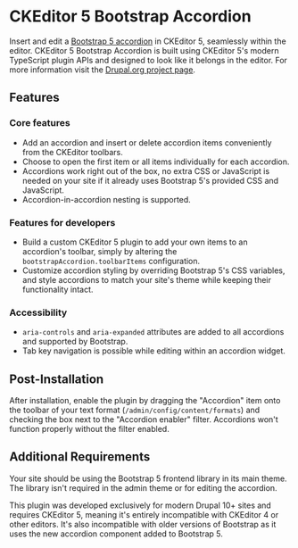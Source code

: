 # CKEditor 5 Bootstrap Accordion

Insert and edit a [Bootstrap 5 accordion](https://getbootstrap.com/docs/5.3/components/accordion/)
in CKEditor 5, seamlessly within the editor. CKEditor 5 Bootstrap Accordion is
built using CKEditor 5's modern TypeScript plugin APIs and designed to look
like it belongs in the editor. For more information visit the
[Drupal.org project page](https://www.drupal.org/project/ckeditor5_bootstrap_accordion).

## Features

### Core features

- Add an accordion and insert or delete accordion items conveniently from the
CKEditor toolbars.
- Choose to open the first item or all items individually for each accordion.
- Accordions work right out of the box, no extra CSS or JavaScript is needed on
your site if it already uses Bootstrap 5's provided CSS and JavaScript.
- Accordion-in-accordion nesting is supported.

### Features for developers

- Build a custom CKEditor 5 plugin to add your own items to an accordion's
toolbar, simply by altering the `bootstrapAccordion.toolbarItems`
configuration.
- Customize accordion styling by overriding Bootstrap 5's CSS variables, and
style accordions to match your site's theme while keeping their functionality
intact.

### Accessibility

- `aria-controls` and `aria-expanded` attributes are added to all accordions
and supported by Bootstrap.
- Tab key navigation is possible while editing within an accordion widget.

## Post-Installation

After installation, enable the plugin by dragging the "Accordion" item onto the
toolbar of your text format (`/admin/config/content/formats`) and checking the
box next to the "Accordion enabler" filter. Accordions won't function properly
without the filter enabled.

## Additional Requirements

Your site should be using the Bootstrap 5 frontend library in its main theme.
The library isn't required in the admin theme or for editing the accordion.

This plugin was developed exclusively for modern Drupal 10+ sites and requires
CKEditor 5, meaning it's entirely incompatible with CKEditor 4 or other
editors. It's also incompatible with older versions of Bootstrap as it uses the
new accordion component added to Bootstrap 5.
